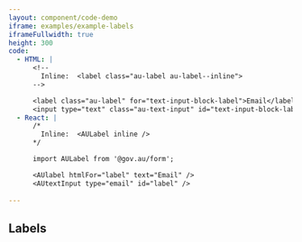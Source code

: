 ```yaml
---
layout: component/code-demo
iframe: examples/example-labels
iframeFullwidth: true
height: 300
code:
  - HTML: |
      <!--
        Inline:  <label class="au-label au-label--inline">
      -->

      <label class="au-label" for="text-input-block-label">Email</label>
      <input type="text" class="au-text-input" id="text-input-block-label" name="text-input-block-label">
  - React: |
      /*
        Inline:  <AULabel inline />
      */

      import AULabel from '@gov.au/form';

      <AUlabel htmlFor="label" text="Email" />
      <AUtextInput type="email" id="label" />
       
---
```

## Labels
